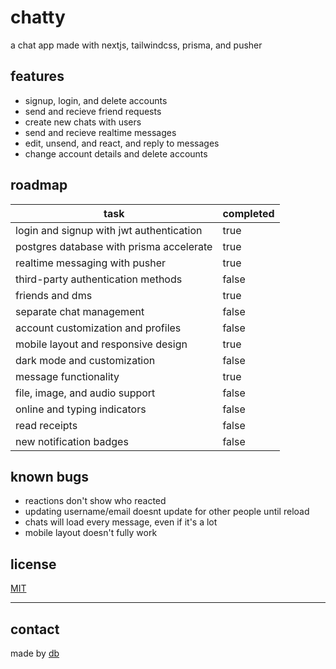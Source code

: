 # chatty

a chat app
made with nextjs, tailwindcss, prisma, and pusher

## features

- signup, login, and delete accounts
- send and recieve friend requests
- create new chats with users
- send and recieve realtime messages
- edit, unsend, and react, and reply to messages
- change account details and delete accounts

## roadmap

| task                                     | completed |
| ---------------------------------------- | --------- |
| login and signup with jwt authentication | true      |
| postgres database with prisma accelerate | true      |
| realtime messaging with pusher           | true      |
| third-party authentication methods       | false     |
| friends and dms                          | true      |
| separate chat management                 | false     |
| account customization and profiles       | false     |
| mobile layout and responsive design      | true      |
| dark mode and customization              | false     |
| message functionality                    | true      |
| file, image, and audio support           | false     |
| online and typing indicators             | false     |
| read receipts                            | false     |
| new notification badges                  | false     |

## known bugs

- reactions don't show who reacted
- updating username/email doesnt update for other people until reload
- chats will load every message, even if it's a lot
- mobile layout doesn't fully work

## license

[MIT](LICENSE)

---

## contact

made by [db](https://github.com/DataBase137)
